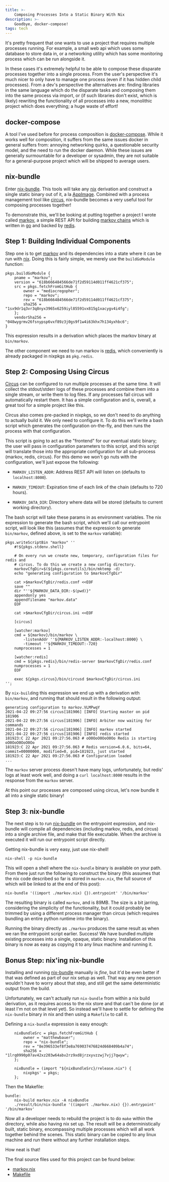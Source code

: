 ```yaml
---
title: >-
    Composing Processes Into a Static Binary With Nix
description: >-
    Goodbye, docker-compose!
tags: tech
---
```


It's pretty frequent that one wants to use a project that requires multiple
processes running. For example, a small web api which uses some database to
store data in, or a networking utility which has some monitoring process which
can be run alongside it.

In these cases it's extremely helpful to be able to compose these disparate
processes together into a single process. From the user's perspective it's much
nicer to only have to manage one process (even if it has hidden child
processes). From a dev's perspective the alternatives are: finding libraries in
the same language which do the disparate tasks and composing them into the same
process via import, or (if such libraries don't exist, which is likely)
rewriting the functionality of all processes into a new, monolithic project
which does everything; a huge waste of effort!

## docker-compose

A tool I've used before for process composition is
[docker-compose][docker-compose]. While it works well for composition, it
suffers from the same issues docker in general suffers from: annoying networking
quirks, a questionable security model, and the need to run the docker daemon.
While these issues are generally surmountable for a developer or sysadmin, they
are not suitable for a general-purpose project which will be shipped to average
users.

## nix-bundle

Enter [nix-bundle][nix-bundle]. This tools will take any [nix][nix] derivation
and construct a single static binary out of it, a la [AppImage][appimage].
Combined with a process management tool like [circus][circus], nix-bundle
becomes a very useful tool for composing processes together!

To demonstrate this, we'll be looking at putting together a project I wrote
called [markov][markov], a simple REST API for building [markov
chains][markov-chain] which is written in [go][golang] and backed by
[redis][redis].

## Step 1: Building Individual Components

Step one is to get [markov][markov] and its dependencies into a state where it
can be run with [nix][nix]. Doing this is fairly simple, we merely use the
`buildGoModule` function:

```
pkgs.buildGoModule {
    pname = "markov";
    version = "618b666484566de71f2d59114d011ff4621cf375";
    src = pkgs.fetchFromGitHub {
        owner = "mediocregopher";
        repo = "markov";
        rev = "618b666484566de71f2d59114d011ff4621cf375";
        sha256 = "1sx9dr1q3vr3q8nyx3965x6259iyl85591vx815g1xacygv4i4fg";
    };
    vendorSha256 = "048wygrmv26fsnypsp6vxf89z3j0gs9f1w4i63khx7h134yxhbc6";
}
```

This expression results in a derivation which places the markov binary at
`bin/markov`.

The other component we need to run markov is [redis][redis], which conveniently
is already packaged in nixpkgs as `pkg.redis`.

## Step 2: Composing Using Circus

[Circus][circus] can be configured to run multiple processes at the same time.
It will collect the stdout/stderr logs of these processes and combine them into
a single stream, or write them to log files. If any processes fail circus will
automatically restart them. It has a simple configuration and is, overall, a
great tool for a simple project like this.

Circus also comes pre-packed in nixpkgs, so we don't need to do anything to
actually build it. We only need to configure it. To do this we'll write a bash
script which generates the configuration on-the-fly, and then runs the process
with that configuration.

This script is going to act as the "frontend" for our eventual static binary;
the user will pass in configuration parameters to this script, and this script
will translate those into the appropriate configuration for all sub-process
(markov, redis, circus). For this demo we won't go nuts with the configuration,
we'll just expose the following:

* `MARKOV_LISTEN_ADDR`: Address REST API will listen on (defaults to
  `localhost:8000`).

* `MARKOV_TIMEOUT`: Expiration time of each link of the chain (defaults to 720
  hours).

* `MARKOV_DATA_DIR`: Directory where data will be stored (defaults to current
  working directory).

The bash script will take these params in as environment variables. The nix
expression to generate the bash script, which we'll call our entrypoint script,
will look like this (assumes that the expression to generate `bin/markov`,
defined above, is set to the `markov` variable):

```
pkgs.writeScriptBin "markov" ''
    #!${pkgs.stdenv.shell}

    # On every run we create new, temporary, configuration files for redis and
    # circus. To do this we create a new config directory.
    markovCfgDir=$(${pkgs.coreutils}/bin/mktemp -d)
    echo "generating configuration to $markovCfgDir"

    cat >$markovCfgDir/redis.conf <<EOF
    save ""
    dir "''${MARKOV_DATA_DIR:-$(pwd)}"
    appendonly yes
    appendfilename "markov.data"
    EOF

    cat >$markovCfgDir/circus.ini <<EOF

    [circus]

    [watcher:markov]
    cmd = ${markov}/bin/markov \
        -listenAddr ''${MARKOV_LISTEN_ADDR:-localhost:8000} \
        -timeout ''${MARKOV_TIMEOUT:-720}
    numprocesses = 1

    [watcher:redis]
    cmd = ${pkgs.redis}/bin/redis-server $markovCfgDir/redis.conf
    numprocesses = 1
    EOF

    exec ${pkgs.circus}/bin/circusd $markovCfgDir/circus.ini
'';
```

By `nix-build`ing this expression we end up with a derivation with
`bin/markov`, and running that should result in the following output:

```
generating configuration to markov.VLMPwqY
2021-04-22 09:27:56 circus[181906] [INFO] Starting master on pid 181906
2021-04-22 09:27:56 circus[181906] [INFO] Arbiter now waiting for commands
2021-04-22 09:27:56 circus[181906] [INFO] markov started
2021-04-22 09:27:56 circus[181906] [INFO] redis started
181923:C 22 Apr 2021 09:27:56.063 # oO0OoO0OoO0Oo Redis is starting oO0OoO0OoO0Oo
181923:C 22 Apr 2021 09:27:56.063 # Redis version=6.0.6, bits=64, commit=00000000, modified=0, pid=181923, just started
181923:C 22 Apr 2021 09:27:56.063 # Configuration loaded
...
```

The `markov` server process doesn't have many logs, unfortunately, but redis'
logs at least work well, and doing a `curl localhost:8000` results in the
response from the `markov` server.

At this point our processes are composed using circus, let's now bundle it all
into a single static binary!

## Step 3: nix-bundle

The next step is to run [nix-bundle][nix-bundle] on the entrypoint expression,
and nix-bundle will compile all dependencies (including markov, redis, and
circus) into a single archive file, and make that file executable. When the
archive is executed it will run our entrypoint script directly.

Getting nix-bundle is very easy, just use nix-shell!

```
nix-shell -p nix-bundle
```

This will open a shell where the `nix-bundle` binary is available on your path.
From there just run the following to construct the binary (this assumes that the
nix code described so far is stored in `markov.nix`, the full source of which
will be linked to at the end of this post):

```
nix-bundle '((import ./markov.nix) {}).entrypoint' '/bin/markov'
```

The resulting binary is called `markov`, and is 89MB. The size is a bit jarring,
considering the simplicity of the functionality, but it could probably be
trimmed by using a different process manager than circus (which requires
bundling an entire python runtime into the binary).

Running the binary directly as `./markov` produces the same result as when we
ran the entrypoint script earlier. Success! We have bundled multiple existing
processes into a single, opaque, static binary. Installation of this binary is
now as easy as copying it to any linux machine and running it.

## Bonus Step: nix'ing nix-bundle

Installing and running [nix-bundle][nix-bundle] manually is _fine_, but it'd be even better if
that was defined as part of our nix setup as well. That way any new person
wouldn't have to worry about that step, and still get the same deterministic
output from the build.

Unfortunately, we can't actually run `nix-bundle` from within a nix build
derivation, as it requires access to the nix store and that can't be done (or at
least I'm not on that level yet). So instead we'll have to settle for defining
the `nix-bundle` binary in nix and then using a `Makefile` to call it.

Defining a `nix-bundle` expression is easy enough:

```
    nixBundleSrc = pkgs.fetchFromGitHub {
        owner = "matthewbauer";
        repo = "nix-bundle";
        rev = "8e396533ef8f3e8a769037476824d668409b4a74";
        sha256 = "1lrq0990p07av42xz203w64abv2rz9xd8jrzxyvzzwj7vjj7qwyw";
    };

    nixBundle = (import "${nixBundleSrc}/release.nix") {
        nixpkgs' = pkgs;
    };
```

Then the Makefile:

```make
bundle:
	nix-build markov.nix -A nixBundle
	./result/bin/nix-bundle '((import ./markov.nix) {}).entrypoint' '/bin/markov'
```

Now all a developer needs to rebuild the project is to do `make` within the
directory, while also having nix set up. The result will be a deterministically
built, static binary, encompassing multiple processes which will all work
together behind the scenes. This static binary can be copied to any linux
machine and run there without any further installation steps.

How neat is that!

The final source files used for this project can be found below:

* [markov.nix](/assets/markov/markov.nix.html)
* [Makefile](/assets/markov/Makefile.html)

[nix]: https://nixos.org/manual/nix/stable/
[nix-bundle]: https://github.com/matthewbauer/nix-bundle
[docker-compose]: https://docs.docker.com/compose/
[appimage]: https://appimage.org/
[circus]: https://circus.readthedocs.io/en/latest/
[markov]: https://github.com/mediocregopher/markov
[markov-chain]: https://en.wikipedia.org/wiki/Markov_chain
[golang]: https://golang.org/
[redis]: https://redis.io/
